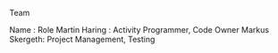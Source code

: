 Team

Name : Role
Martin Haring : Activity Programmer, Code Owner
Markus Skergeth: Project Management, Testing